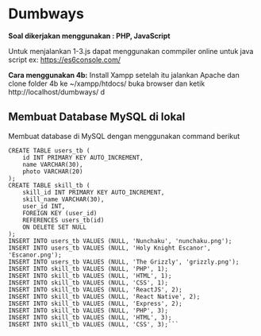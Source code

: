 # Dumbways
**Soal dikerjakan menggunakan : PHP, JavaScript**


Untuk menjalankan 1-3.js dapat menggunakan commpiler online untuk java script ex: https://es6console.com/

**Cara menggunakan 4b:**
Install Xampp setelah itu jalankan Apache dan clone folder 4b ke ~/xampp/htdocs/  buka browser dan ketik http://localhost/dumbways/
d
## Membuat Database MySQL di lokal
Membuat database di MySQL dengan menggunakan command berikut

```create database employee;
CREATE TABLE users_tb (
    id INT PRIMARY KEY AUTO_INCREMENT,
    name VARCHAR(30),
    photo VARCHAR(20)
);
CREATE TABLE skill_tb (
    skill_id INT PRIMARY KEY AUTO_INCREMENT,
    skill_name VARCHAR(30),
    user_id INT,
    FOREIGN KEY (user_id) 
    REFERENCES users_tb(id)
    ON DELETE SET NULL
);
INSERT INTO users_tb VALUES (NULL, 'Nunchaku', 'nunchaku.png');
INSERT INTO users_tb VALUES (NULL, 'Holy Knight Escanor', 'Escanor.png');
INSERT INTO users_tb VALUES (NULL, 'The Grizzly', 'grizzly.png');
INSERT INTO skill_tb VALUES (NULL, 'PHP', 1);
INSERT INTO skill_tb VALUES (NULL, 'HTML', 1);
INSERT INTO skill_tb VALUES (NULL, 'CSS', 1);
INSERT INTO skill_tb VALUES (NULL, 'ReactJS', 2);
INSERT INTO skill_tb VALUES (NULL, 'React Native', 2);
INSERT INTO skill_tb VALUES (NULL, 'Express', 2);
INSERT INTO skill_tb VALUES (NULL, 'PHP', 3);
INSERT INTO skill_tb VALUES (NULL, 'HTML', 3);
INSERT INTO skill_tb VALUES (NULL, 'CSS', 3);```
